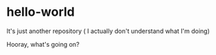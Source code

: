 # hello-world
It's just another repository ( I actually don't understand what I'm doing)

Hooray, what's going on?
